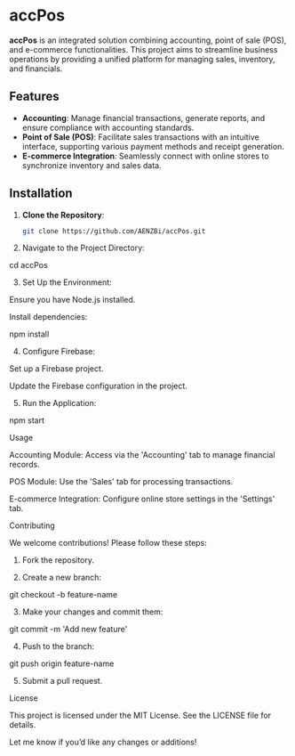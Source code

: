 # accPos

**accPos** is an integrated solution combining accounting, point of sale (POS), and e-commerce functionalities. This project aims to streamline business operations by providing a unified platform for managing sales, inventory, and financials.

## Features

- **Accounting**: Manage financial transactions, generate reports, and ensure compliance with accounting standards.
- **Point of Sale (POS)**: Facilitate sales transactions with an intuitive interface, supporting various payment methods and receipt generation.
- **E-commerce Integration**: Seamlessly connect with online stores to synchronize inventory and sales data.

## Installation

1. **Clone the Repository**:

   ```bash
   git clone https://github.com/AENZBi/accPos.git

2. Navigate to the Project Directory:

cd accPos


3. Set Up the Environment:

Ensure you have Node.js installed.

Install dependencies:

npm install



4. Configure Firebase:

Set up a Firebase project.

Update the Firebase configuration in the project.



5. Run the Application:

npm start



Usage

Accounting Module: Access via the 'Accounting' tab to manage financial records.

POS Module: Use the 'Sales' tab for processing transactions.

E-commerce Integration: Configure online store settings in the 'Settings' tab.


Contributing

We welcome contributions! Please follow these steps:

1. Fork the repository.


2. Create a new branch:

git checkout -b feature-name


3. Make your changes and commit them:

git commit -m 'Add new feature'


4. Push to the branch:

git push origin feature-name


5. Submit a pull request.



License

This project is licensed under the MIT License. See the LICENSE file for details.

Let me know if you’d like any changes or additions!


